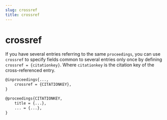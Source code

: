 ```yaml
---
slug: crossref
title: crossref
---
```


# crossref

If you have several entries referring to the same `proceedings`, you can use `crossref` to specify fields common to several entries only once by defining `crossref = {citationkey}`. Where `citationkey` is the citation key of the cross-referenced entry.

```tex
@inproceedings{...,
    crossref = {CITATIONKEY},
}

@proceedings{CITATIONKEY,
    title = {...},
    ... = {...},
}
```
